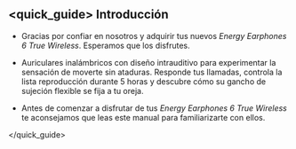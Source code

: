 ## <quick_guide> Introducción

* Gracias por confiar en nosotros y adquirir tus nuevos *Energy Earphones 6 True Wireless*. Esperamos que los disfrutes.

* Auriculares inalámbricos con diseño intrauditivo para experimentar la sensación de moverte sin ataduras. Responde tus llamadas, controla la lista reproducción durante 5 horas y descubre cómo su gancho de sujeción flexible se fija a tu oreja. 

* Antes de comenzar a disfrutar de tus *Energy Earphones 6 True Wireless* te aconsejamos que leas este manual para familiarizarte con ellos. 

</unique> </quick_guide>

